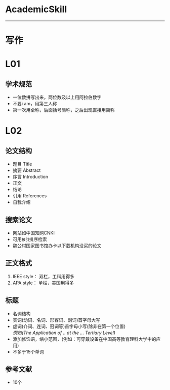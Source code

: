 # AcademicSkill
--------------------------------------------------
# 写作
# L01
## 学术规范
- 一位数拼写出来，两位数及以上用阿拉伯数字
- 不要i am，用第三人称
- 第一次用全称，后面括号简称，之后出现直接用简称

# L02
## 论文结构
- 题目 Title
- 摘要 Abstract
- 序言 Introduction
- 正文
- 结论
- 引用 References
- 自我介绍

## 搜索论文
- 网站如中国知网CNKI
- 可用`被引`排序检索
- 魏公村国家图书馆办卡以下载机构没买的论文

## 正文格式
1. IEEE style：
双栏，工科用得多
2. APA style：
单栏，美国用得多

## 标题
- 名词结构
- 实词(动词、名词、形容词、副词)首字母大写
- 虚词(介词、连词、冠词等)首字母小写(除非在第一个位置)\
  *例如(The Application of .. at the ... Tertiary Level)*
- 添加修饰语，缩小范围，(例如：可穿戴设备在中国高等教育理科大学中的应用)
- 不多于15个单词

## 参考文献
- 10个

